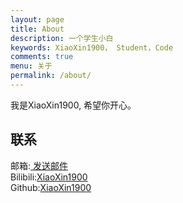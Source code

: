 ```yaml
---
layout: page
title: About
description: 一个学生小白
keywords: XiaoXin1900， Student，Code
comments: true
menu: 关于
permalink: /about/
---
```


我是XiaoXin1900, 希望你开心。

## 联系


<head>
    <meta charset = "utf-8">
</head>
<html>
    <body>
<p>
    邮箱:<a href="mailto:amazingxiaoxin1900@gmail.com" target="_top"> 发送邮件</a><br>
    Bilibili:<a href="https://space.bilibili.com/628626163">XiaoXin1900</a><br>
    Github:<a href="https://github.com/XiaoXin1900">XiaoXin1900</a><br>
</p>
    </body>

</html>







